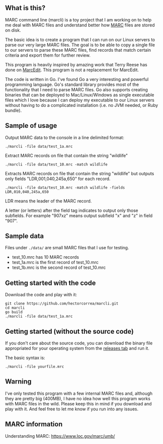 ## What is this?
MARC command line (marcli) is a toy project that I am working on to help me deal with MARC files and understand better how [MARC](https://www.loc.gov/marc/umb/um01to06.html) files are stored on disk.

The basic idea is to create a program that I can run on our Linux servers to parse our very large MARC files. The goal is to be able to copy a single file to our servers to parse these MARC files, find records that match certain criteria and export them for further review.

This program is heavily inspired by amazing work that Terry Reese has done on [MarcEdit](http://marcedit.reeset.net/). This program is not a replacement for MarcEdit.

The code is written in Go. I've found Go a very interesting and powerful programming language. Go's standard library provides most of the functionality that I need to parse MARC files. Go also supports creating binaries that can be deployed to Mac/Linux/Windows as single executable files which I love because I can deploy my executable to our Linux servers without having to do a complicated installation (i.e. no JVM needed, or Ruby bundle).


## Sample of usage

Output MARC data to the console in a line delimited format:
```
./marcli -file data/test_1a.mrc
```

Extract MARC records on file that contain the string "wildlife"
```
./marcli -file data/test_10.mrc -match wildlife
```

Extracts MARC records on file that contain the string "wildlife" but outputs
only fields "LDR,001,040,245a,650" for each record.

```
./marcli -file data/test_10.mrc -match wildlife -fields LDR,010,040,245a,650
```

LDR means the leader of the MARC record.

A letter (or letters) after the field tag indicates to output only those
subfields. For example "907xz" means output subfield "x" and "z" in
field "907".


## Sample data
Files under `./data/` are small MARC files that I use for testing.

* test_10.mrc has 10 MARC records
* test_1a.mrc is the first record of test_10.mrc
* test_1b.mrc is the second record of test_10.mrc


## Getting started with the code
Download the code and play with it:

```
git clone https://github.com/hectorcorrea/marcli.git
cd marcli
go build
./marcli -file data/test_1a.mrc  
```


## Getting started (without the source code)
If you don't care about the source code, you can download the binary file appropriated for your operating system from the [releases tab](https://github.com/hectorcorrea/marcli/releases) and run it.

The basic syntax is:

```
./marcli -file yourfile.mrc
```


## Warning
I've only tested this program with a few internal MARC files and, although they are pretty big (400MB), I have no idea how well this program works with MARC files in the wild. Please keep this in mind if you download and play with it. And feel free to let me know if you run into any issues.


## MARC information
Understanding MARC: https://www.loc.gov/marc/umb/
